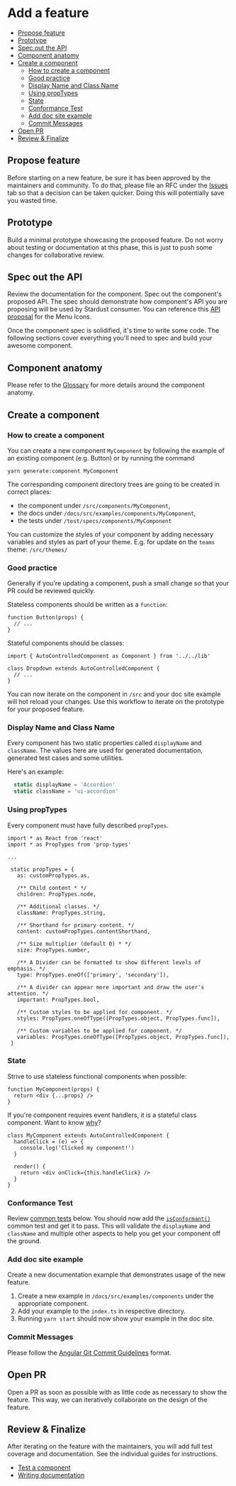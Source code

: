 Add a feature
=============

<!-- START doctoc generated TOC please keep comment here to allow auto update -->
<!-- DON'T EDIT THIS SECTION, INSTEAD RE-RUN doctoc TO UPDATE -->


- [Propose feature](#propose-feature)
- [Prototype](#prototype)
- [Spec out the API](#spec-out-the-api)
- [Component anatomy](#component-anatomy)
- [Create a component](#create-a-component)
  - [How to create a component](#how-to-create-a-component)
  - [Good practice](#good-practice)
  - [Display Name and Class Name](#display-name-and-class-name)
  - [Using propTypes](#using-proptypes)
  - [State](#state)
  - [Conformance Test](#conformance-test)
  - [Add doc site example](#add-doc-site-example)
  - [Commit Messages](#commit-messages)
- [Open PR](#open-pr)
- [Review & Finalize](#review--finalize)

<!-- END doctoc generated TOC please keep comment here to allow auto update -->

## Propose feature

Before starting on a new feature, be sure it has been approved by the maintainers and community. To do that, please file an RFC under the [Issues][1] tab so that a decision can be taken quicker. Doing this will potentially save you wasted time.

## Prototype

Build a minimal prototype showcasing the proposed feature. Do not worry about testing or documentation at this phase, this is just to push some changes for collaborative review.

## Spec out the API

Review the documentation for the component. Spec out the component's proposed API. The spec should demonstrate how component's API you are proposing will be used by Stardust consumer. You can reference this [API proposal][2] for the Menu Icons.

Once the component spec is solidified, it's time to write some code. The following sections cover everything you'll need to spec and build your awesome component.

## Component anatomy

Please refer to the [Glossary][7] for more details around the component anatomy.

## Create a component

### How to create a component

You can create a new component `MyComponent` by following the example of an existing component (e.g. Button) or by running the command
```
yarn generate:component MyComponent
```

The corresponding component directory trees are going to be created in correct places:
  - the component under `/src/components/MyComponent`,
  - the docs under `/docs/src/examples/components/MyComponent`,
  - the tests under `/test/specs/components/MyComponent`

You can customize the styles of your component by adding necessary variables and styles as part of your theme. 
E.g. for update on the `teams` theme: `/src/themes/`

### Good practice

Generally if you're updating a component, push a small change so that your PR could be reviewed quickly.

Stateless components should be written as a `function`:

```tsx
function Button(props) {
  // ...
}
```

Stateful components should be classes:

```tsx
import { AutoControlledComponent as Component } from '../../lib'

class Dropdown extends AutoControlledComponent {
  // ...
}
```

You can now iterate on the component in `/src` and your doc site example will hot reload your changes. Use this workflow to iterate on the prototype for your proposed feature.

### Display Name and Class Name

Every component has two static properties called `displayName` and `className`. The values here are used for generated documentation, generated test cases and some utilities.

Here's an example:

```ts
  static displayName = 'Accordion'
  static className = 'ui-accordion'
```

### Using propTypes

Every component must have fully described `propTypes`.

 ```tsx
import * as React from 'react'
import * as PropTypes from 'prop-types'

...

  static propTypes = {
    as: customPropTypes.as,

    /** Child content * */
    children: PropTypes.node,

    /** Additional classes. */
    className: PropTypes.string,

    /** Shorthand for primary content. */
    content: customPropTypes.contentShorthand,

    /** Size multiplier (default 0) * */
    size: PropTypes.number,

    /** A Divider can be formatted to show different levels of emphasis. */
    type: PropTypes.oneOf(['primary', 'secondary']),

    /** A divider can appear more important and draw the user's attention. */
    important: PropTypes.bool,

    /** Custom styles to be applied for component. */
    styles: PropTypes.oneOfType([PropTypes.object, PropTypes.func]),

    /** Custom variables to be applied for component. */
    variables: PropTypes.oneOfType([PropTypes.object, PropTypes.func]),
  }
 ```

### State

Strive to use stateless functional components when possible:

```tsx
function MyComponent(props) {
  return <div {...props} />
}
```

If you're component requires event handlers, it is a stateful class component. Want to know [why][8]?

```tsx
class MyComponent extends AutoControlledComponent {
  handleClick = (e) => {
    console.log('Clicked my component!')
  }

  render() {
    return <div onClick={this.handleClick} />
  }
}
```

### Conformance Test

Review [common tests](test-a-feature.md#common-tests) below. You should now add the [`isConformant()`](test-a-feature.md#isconformant-required) common test and get it to pass. This will validate the `displayName` and `className` and multiple other aspects to help you get your component off the ground.

### Add doc site example

Create a new documentation example that demonstrates usage of the new feature.
1. Create a new example in `/docs/src/examples/components` under the appropriate component.
1. Add your example to the `index.ts` in respective directory.
1. Running `yarn start` should now show your example in the doc site.

### Commit Messages

Please follow the [Angular Git Commit Guidelines][6] format.

## Open PR

Open a PR as soon as possible with as little code as necessary to show the feature. This way, we can iteratively collaborate on the design of the feature.

## Review & Finalize

After iterating on the feature with the maintainers, you will add full test coverage and documentation. See the individual guides for instructions.

- [Test a component](test-a-feature.md)
- [Writing documentation](document-a-feature.md)

[1]: https://github.com/stardust-ui/react/issues
[2]: https://github.com/stardust-ui/react/pull/73
[3]: https://github.com/stardust-ui/react/blob/master/src/lib/AutoControlledComponent.tsx
[4]: https://facebook.github.io/react/docs/forms.html#controlled-components
[5]: https://facebook.github.io/react/docs/forms.html#uncontrolled-components
[6]: https://github.com/angular/angular/blob/master/CONTRIBUTING.md#commit
[7]: https://stardust-ui.github.io/react/glossary
[8]: https://github.com/Semantic-Org/Semantic-UI-React/issues/607
